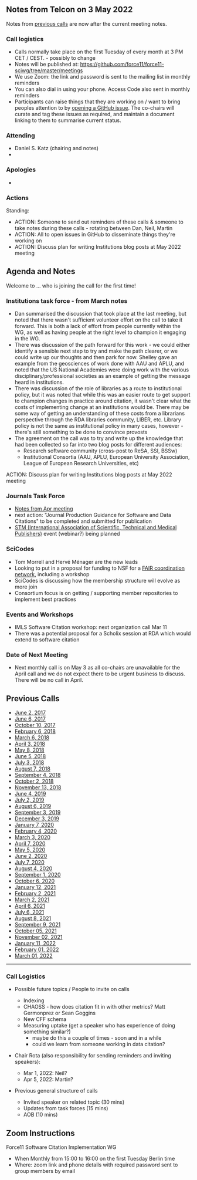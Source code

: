 ## Notes from Telcon on 3 May 2022

Notes from [previous calls](#previous-calls) are now after the current meeting notes.

### Call logistics

- Calls normally take place on the first Tuesday of every month at 3 PM CET / CEST. - possibly to change
- Notes will be published at: https://github.com/force11/force11-sciwg/tree/master/meetings
- We use Zoom: the link and password is sent to the mailing list in monthly reminders
- You can also dial in using your phone. Access Code also sent in monthly reminders
- Participants can raise things that they are working on / want to bring peoples attention to by [opening a GitHub issue](https://github.com/force11/force11-sciwg/issues). The co-chairs will curate and tag these issues as required, and maintain a document linking to them to summarise current status.

### Attending

- Daniel S. Katz (chairing and notes)
- 

### Apologies
- 

### Actions

Standing:

- ACTION: Someone to send out reminders of these calls & someone to take notes during these calls - rotating between Dan, Neil, Martin
- ACTION: All to open issues in GitHub to disseminate things they're working on
- ACTION: Discuss plan for writing Institutions blog posts at May 2022 meeting

## Agenda and Notes
Welcome to ... who is joining the call for the first time!

### Institutions task force - from March notes

- Dan summarised the discussion that took place at the last meeting, but noted that there wasn't sufficient volunteer effort on the call to take it forward. This is both a lack of effort from people currently within the WG, as well as having people at the right level to champion it engaging in the WG.
- There was discussion of the path forward for this work - we could either identify a sensible next step to try and make the path clearer, or we could write up our thoughts and then park for now. Shelley gave an example from the geosciences of work done with AAU and APLU, and noted that the US National Academies were doing work with the various disciplinary/professional societies as an example of getting the message heard in institutions.
- There was discussion of the role of libraries as a route to institutional policy, but it was noted that while this was an easier route to get support to champion changes in practice around citation, it wasn't clear what the costs of implementing change at an institutions would be. There may be some way of getting an understanding of these costs from a librarians perspective through the RDA libraries community, LIBER, etc. Library policy is not the same as institutional policy in many cases, however - there's still something to be done to convince provosts 
- The agreement on the call was to try and write up the knowledge that had been collected so far into two blog posts for different audiences: 
   - Research software community (cross-post to ReSA, SSI, BSSw)
   - Institutional Consortia (AAU, APLU, European University Association, League of European Research Universities, etc)

ACTION: Discuss plan for writing Institutions blog posts at May 2022 meeting

### Journals Task Force
 
- [Notes from Apr meeting](https://docs.google.com/document/d/1Hh8vYmF1r3wNjo_xKhXVPtYAoLEbG67yvQmRurBtmGs/edit)
- next action: "Journal Production Guidance for Software and Data Citations" to be completed and submitted for publication
- [STM (International Association of Scientific, Technical and Medical Publishers)](https://www.stm-assoc.org/) event (webinar?) being planned

### SciCodes
- Tom Morrell and Hervé Ménager are the new leads
- Looking to put in a proposal for funding to NSF for a [FAIR coordination network](https://beta.nsf.gov/funding/opportunities/findable-accessible-interoperable-reusable-open-science-research-coordination), including a workshop
- SciCodes is discussing how the membership structure will evolve as more join
- Consortium focus is on getting / supporting member repositories to implement best practices

### Events and Workshops

- IMLS Software Citation workshop: next organization call Mar 11
- There was a potential proposal for a Scholix session at RDA which would extend to software citation

### Date of Next Meeting

- Next monthly call is on May 3 as all co-chairs are unavailable for the April call and we do not expect there to be urgent business to discuss. There will be no call in April.


## Previous Calls

- [June 2, 2017](https://github.com/force11/force11-sciwg/blob/master/meetings/20170602-Notes.md)
- [June 6, 2017](https://github.com/force11/force11-sciwg/blob/master/meetings/20170606-Notes.md)
- [October 10, 2017](https://github.com/force11/force11-sciwg/blob/master/meetings/20171010-Notes.md)
- [February 6, 2018](https://github.com/force11/force11-sciwg/blob/master/meetings/20180206-Notes.md)
- [March 6, 2018](https://github.com/force11/force11-sciwg/blob/master/meetings/20180306-Notes.md)
- [April 3, 2018](https://github.com/force11/force11-sciwg/blob/master/meetings/20180403-Notes.md)
- [May 8, 2018](https://github.com/force11/force11-sciwg/blob/master/meetings/20180508-Notes.md)
- [June 5, 2018](https://github.com/force11/force11-sciwg/blob/master/meetings/20180605-Notes.md)
- [July 3, 2018](https://github.com/force11/force11-sciwg/blob/master/meetings/20180703-Notes.md)
- [August 7, 2018](https://github.com/force11/force11-sciwg/blob/master/meetings/20180807-Notes.md)
- [September 4, 2018](https://github.com/force11/force11-sciwg/blob/master/meetings/20180904-Notes.md)
- [October 2, 2018](https://github.com/force11/force11-sciwg/blob/master/meetings/20181002-Notes.md)
- [November 13, 2018](https://github.com/force11/force11-sciwg/blob/master/meetings/20181113-Notes.md)
- [June 4, 2019](https://github.com/force11/force11-sciwg/blob/master/meetings/20190604-Notes.md)
- [July 2, 2019](https://github.com/force11/force11-sciwg/blob/master/meetings/20190702-Notes.md)
- [August 6, 2019](https://github.com/force11/force11-sciwg/blob/master/meetings/20190806-Notes.md)
- [September 3, 2019](https://github.com/force11/force11-sciwg/blob/master/meetings/20190903-Notes.md)
- [December 3, 2019](https://github.com/force11/force11-sciwg/blob/master/meetings/20191203-Notes.md)
- [January 7, 2020](https://github.com/force11/force11-sciwg/blob/master/meetings/20200107-Notes.md)
- [February 4, 2020](https://github.com/force11/force11-sciwg/blob/master/meetings/20200204-Notes.md)
- [March 3, 2020](https://github.com/force11/force11-sciwg/blob/master/meetings/20200303-Notes.md)
- [April 7, 2020](https://github.com/force11/force11-sciwg/blob/master/meetings/20200407-Notes.md)
- [May 5, 2020](https://github.com/force11/force11-sciwg/blob/master/meetings/20200505-Notes.md)
- [June 2, 2020](https://github.com/force11/force11-sciwg/blob/master/meetings/20200602-Notes.md)
- [July 7, 2020](https://github.com/force11/force11-sciwg/blob/master/meetings/20200707-Notes.md)
- [August 4, 2020](https://github.com/force11/force11-sciwg/blob/master/meetings/20200804-Notes.md)
- [September 1, 2020](https://github.com/force11/force11-sciwg/blob/master/meetings/20200901-Notes.md)
- [October 6, 2020](https://github.com/force11/force11-sciwg/blob/master/meetings/20201006-Notes.md)
- [January 12, 2021](https://github.com/force11/force11-sciwg/blob/master/meetings/20210112-Notes.md)
- [February 2, 2021](https://github.com/force11/force11-sciwg/blob/master/meetings/20210202-Notes.md)
- [March 2, 2021](https://github.com/force11/force11-sciwg/blob/master/meetings/20210302-Notes.md)
- [April 6, 2021](https://github.com/force11/force11-sciwg/blob/master/meetings/20210406-Notes.md)
- [July 6, 2021](https://github.com/force11/force11-sciwg/blob/master/meetings/20210706-Notes.md)
- [August 8, 2021](https://github.com/force11/force11-sciwg/blob/master/meetings/20210803-Notes.md)
- [September 9, 2021](https://github.com/force11/force11-sciwg/blob/master/meetings/20210909-Notes.md)
- [October 05, 2021](https://github.com/force11/force11-sciwg/blob/master/meetings/20211005-Notes.md)
- [November 02, 2021](https://github.com/force11/force11-sciwg/blob/master/meetings/20211102-Notes.md)
- [January 11, 2022](https://github.com/force11/force11-sciwg/blob/master/meetings/20220111-Notes.md)
- [February 01, 2022](https://github.com/force11/force11-sciwg/blob/master/meetings/20220201-Notes.md)
- [March 01, 2022](https://github.com/force11/force11-sciwg/blob/master/meetings/20220301-Notes.md)
---

### Call Logistics

- Possible future topics / People to invite on calls

  - Indexing
  - CHAOSS - how does citation fit in with other metrics? Matt Germonprez or Sean Goggins
  - New CFF schema
  - Measuring uptake (get a speaker who has experience of doing something similar?)
    - maybe do this a couple of times - soon and in a while
    - could we learn from someone working in data citation?

- Chair Rota (also responsibility for sending reminders and inviting speakers):
  - Mar 1, 2022: Neil?
  - Apr 5, 2022: Martin?
 
- Previous general structure of calls
  - Invited speaker on related topic (30 mins)
  - Updates from task forces (15 mins)
  - AOB (10 mins)

## Zoom Instructions

Force11 Software Citation Implementation WG

- When Monthly from 15:00 to 16:00 on the first Tuesday Berlin time
- Where: zoom link and phone details with required password sent to group members by email
